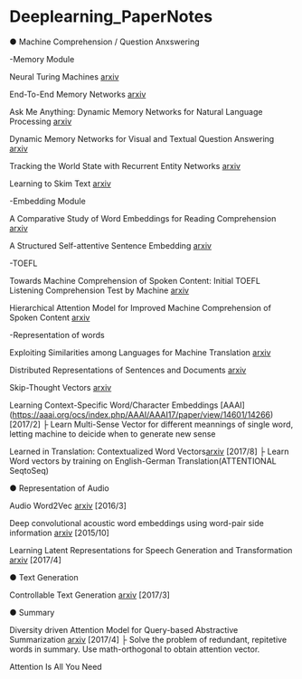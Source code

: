 # Deeplearning_PaperNotes

● Machine Comprehension / Question Anxswering 

-Memory Module

Neural Turing Machines [arxiv](https://arxiv.org/abs/1410.5401)


End-To-End Memory Networks [arxiv](https://arxiv.org/abs/1503.08895)


Ask Me Anything: Dynamic Memory Networks for Natural Language Processing [arxiv](https://arxiv.org/abs/1506.07285)


Dynamic Memory Networks for Visual and Textual Question Answering [arxiv](https://arxiv.org/abs/1603.01417)


Tracking the World State with Recurrent Entity Networks [arxiv](https://arxiv.org/abs/1612.03969)


Learning to Skim Text [arxiv](https://arxiv.org/abs/1704.06877)


-Embedding Module

A Comparative Study of Word Embeddings for Reading Comprehension [arxiv](https://arxiv.org/abs/1703.00993)


A Structured Self-attentive Sentence Embedding [arxiv](https://arxiv.org/abs/1703.03130)


-TOEFL

Towards Machine Comprehension of Spoken Content: Initial TOEFL Listening Comprehension Test by Machine [arxiv](https://arxiv.org/abs/1608.06378)


Hierarchical Attention Model for Improved Machine Comprehension of Spoken Content [arxiv](https://arxiv.org/abs/1608.07775) 


-Representation of words 

Exploiting Similarities among Languages for Machine Translation [arxiv](https://arxiv.org/abs/1309.4168)


Distributed Representations of Sentences and Documents [arxiv](https://arxiv.org/abs/1405.4053)


Skip-Thought Vectors [arxiv](https://arxiv.org/abs/1506.06726)


Learning Context-Specific Word/Character Embeddings [AAAI] (https://aaai.org/ocs/index.php/AAAI/AAAI17/paper/view/14601/14266) [2017/2]
├ Learn Multi-Sense Vector for different meannings of single word, letting machine to deicide when to generate new sense


Learned in Translation: Contextualized Word Vectors[arxiv](https://arxiv.org/pdf/1708.00107.pdf)  [2017/8]
├ Learn Word vectors by training on English-German Translation(ATTENTIONAL SeqtoSeq)



● Representation of Audio

Audio Word2Vec [arxiv](https://arxiv.org/abs/1603.00982) [2016/3]


Deep convolutional acoustic word embeddings using word-pair side information [arxiv](https://arxiv.org/abs/1510.01032) [2015/10]


Learning Latent Representations for Speech Generation and Transformation [arxiv](https://arxiv.org/abs/1704.04222) [2017/4]


● Text Generation

Controllable Text Generation [arxiv](https://arxiv.org/abs/1703.00955) [2017/3]


● Summary 

Diversity driven Attention Model for Query-based Abstractive Summarization [arxiv](https://arxiv.org/abs/1704.08300) [2017/4]
├ Solve the problem of redundant, repitetive words in summary. Use math-orthogonal to obtain attention vector.


Attention Is All You Need





